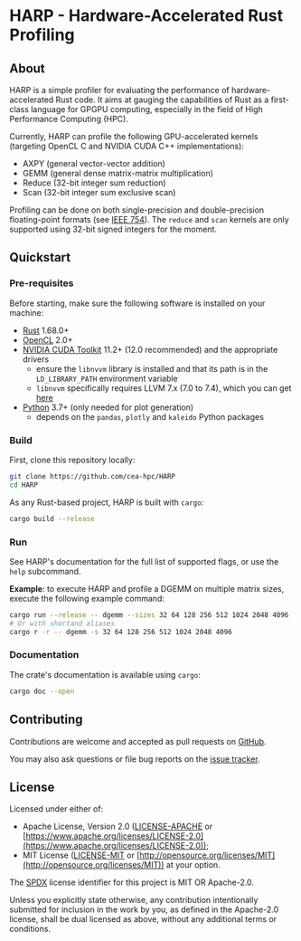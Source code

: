 # HARP - Hardware-Accelerated Rust Profiling

## About
HARP is a simple profiler for evaluating the performance of hardware-accelerated Rust code. It aims at gauging the capabilities of Rust as a first-class language for GPGPU computing, especially in the field of High Performance Computing (HPC).  

Currently, HARP can profile the following GPU-accelerated kernels (targeting OpenCL C and NVIDIA CUDA C++ implementations):
- AXPY (general vector-vector addition)
- GEMM (general dense matrix-matrix multiplication)
- Reduce (32-bit integer sum reduction)
- Scan (32-bit integer sum exclusive scan)

Profiling can be done on both single-precision and double-precision floating-point formats (see [IEEE 754](https://en.wikipedia.org/wiki/IEEE_754)). The `reduce` and `scan` kernels are only supported using 32-bit signed integers for the moment.

## Quickstart
### Pre-requisites
Before starting, make sure the following software is installed on your machine:
- [Rust](https://rustup.rs/) 1.68.0+
- [OpenCL](https://www.khronos.org/opencl/) 2.0+
- [NVIDIA CUDA Toolkit](https://developer.nvidia.com/cuda-downloads) 11.2+ (12.0 recommended) and the appropriate drivers
  - ensure the `libnvvm` library is installed and that its path is in the `LD_LIBRARY_PATH` environment variable
  - `libnvvm` specifically requires LLVM 7.x (7.0 to 7.4), which you can get [here](https://github.com/llvm/llvm-project/releases/tag/llvmorg-7.1.0)
- [Python](https://www.python.org/downloads/) 3.7+ (only needed for plot generation)
  - depends on the `pandas`, `plotly` and `kaleido` Python packages

### Build
First, clone this repository locally:
```sh
git clone https://github.com/cea-hpc/HARP
cd HARP
```

As any Rust-based project, HARP is built with `cargo`:
```sh
cargo build --release
```

### Run
See HARP's documentation for the full list of supported flags, or use the `help` subcommand.  

**Example**: to execute HARP and profile a DGEMM on multiple matrix sizes, execute the following example command:
```sh
cargo run --release -- dgemm --sizes 32 64 128 256 512 1024 2048 4096
# Or with shortand aliases
cargo r -r -- dgemm -s 32 64 128 256 512 1024 2048 4096
```

### Documentation
The crate's documentation is available using `cargo`:
```sh
cargo doc --open
```

## Contributing
Contributions are welcome and accepted as pull requests on [GitHub](https://github.com/cea-hpc/HARP).

You may also ask questions or file bug reports on the [issue tracker](https://github.com/cea-hpc/HARP/issues).

## License
Licensed under either of:
- Apache License, Version 2.0 ([LICENSE-APACHE](https://github.com/cea-hpc/HARP/blob/master/LICENSE-APACHE) or [https://www.apache.org/licenses/LICENSE-2.0](https://www.apache.org/licenses/LICENSE-2.0));
- MIT License ([LICENSE-MIT](https://github.com/cea-hpc/HARP/blob/master/LICENSE-MIT) or [http://opensource.org/licenses/MIT](http://opensource.org/licenses/MIT))
at your option.  

The [SPDX](https://spdx.dev/) license identifier for this project is MIT OR Apache-2.0.

Unless you explicitly state otherwise, any contribution intentionally submitted for inclusion in the work by you, as defined in the Apache-2.0 license, shall be dual licensed as above, without any additional terms or conditions.
